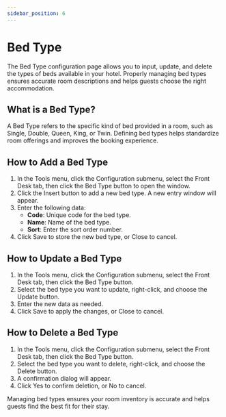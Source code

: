 ```yaml
---
sidebar_position: 6
---
```


# Bed Type

The Bed Type configuration page allows you to input, update, and delete the types of beds available in your hotel. Properly managing bed types ensures accurate room descriptions and helps guests choose the right accommodation.

## What is a Bed Type?

A Bed Type refers to the specific kind of bed provided in a room, such as Single, Double, Queen, King, or Twin. Defining bed types helps standardize room offerings and improves the booking experience.

## How to Add a Bed Type

1. In the Tools menu, click the Configuration submenu, select the Front Desk tab, then click the Bed Type button to open the window.
2. Click the Insert button to add a new bed type. A new entry window will appear.
3. Enter the following data:
   - **Code**: Unique code for the bed type.
   - **Name**: Name of the bed type.
   - **Sort**: Enter the sort order number.
4. Click Save to store the new bed type, or Close to cancel.

## How to Update a Bed Type

1. In the Tools menu, click the Configuration submenu, select the Front Desk tab, then click the Bed Type button.
2. Select the bed type you want to update, right-click, and choose the Update button.
3. Enter the new data as needed.
4. Click Save to apply the changes, or Close to cancel.

## How to Delete a Bed Type

1. In the Tools menu, click the Configuration submenu, select the Front Desk tab, then click the Bed Type button.
2. Select the bed type you want to delete, right-click, and choose the Delete button.
3. A confirmation dialog will appear.
4. Click Yes to confirm deletion, or No to cancel.

Managing bed types ensures your room inventory is accurate and helps guests find the best fit for their stay.
